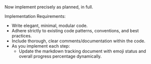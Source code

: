 Now implement precisely as planned, in full.

Implementation Requirements:

- Write elegant, minimal, modular code.
- Adhere strictly to existing code patterns, conventions, and best practices.
- Include thorough, clear comments/documentation within the code.
- As you implement each step:
  - Update the markdown tracking document with emoji status and overall progress percentage dynamically.
